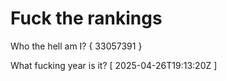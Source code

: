 # Fuck the rankings

Who the hell am I?
{ 33057391 }

What fucking year is it?
[ 2025-04-26T19:13:20Z ]
